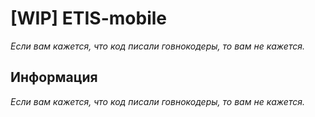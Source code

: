 # [WIP] ETIS-mobile

_Если вам кажется, что код писали говнокодеры, то вам не кажется._

## Информация

_Если вам кажется, что код писали говнокодеры, то вам не кажется._
